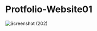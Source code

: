 # Protfolio-Website01

![Screenshot (202)](https://user-images.githubusercontent.com/106934852/182229866-5fcfc97f-1787-48f9-aec4-be0ff34c08fd.png)
